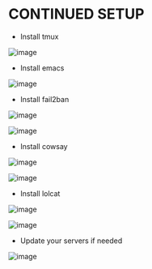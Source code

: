 # CONTINUED SETUP

- Install tmux

![image](https://user-images.githubusercontent.com/64757540/97488687-ef606d80-1934-11eb-9f71-f1a2f25d745f.png)

- Install emacs

![image](https://user-images.githubusercontent.com/64757540/97488737-fd15f300-1934-11eb-811a-f9e29e35603e.png)

- Install fail2ban

![image](https://user-images.githubusercontent.com/64757540/97488777-11f28680-1935-11eb-8ec8-c6df224e4dc7.png)

![image](https://user-images.githubusercontent.com/64757540/97488870-34849f80-1935-11eb-8f07-dca62f4db8b0.png)

- Install cowsay

![image](https://user-images.githubusercontent.com/64757540/97488918-47976f80-1935-11eb-8771-27471f22a1f9.png)

![image](https://user-images.githubusercontent.com/64757540/97489575-1a978c80-1936-11eb-801d-009ef456c80d.png)

- Install lolcat

![image](https://user-images.githubusercontent.com/64757540/97489063-7281c380-1935-11eb-8314-a14fcbab9e70.png)

![image](https://user-images.githubusercontent.com/64757540/97489618-28e5a880-1936-11eb-93d1-8e967bb806cb.png)

- Update your servers if needed

![image](https://user-images.githubusercontent.com/64757540/97489426-ea4fee00-1935-11eb-89bf-b66b59cf387c.png)



